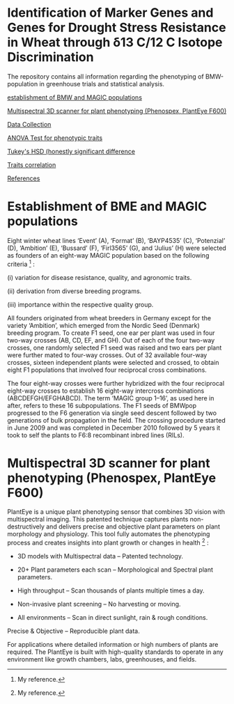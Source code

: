 # Identification of Marker Genes and Genes for Drought Stress Resistance in Wheat through δ13 C/12 C Isotope Discrimination

The repository contains all information regarding the phenotyping of BMW-population in  greenhouse trials  and statistical analysis.



[establishment of BMW and MAGIC populations](###establishment)

[Multispectral 3D scanner for plant phenotyping (Phenospex, PlantEye F600)](###Multispectral)

[Data Collection](###Data)

[ANOVA Test for phenotypic traits](###ANOVA)

[Tukey's HSD (honestly significant difference](###Tukey's)

[Traits correlation](###Traits)

[References](###References)

# Establishment of BME and MAGIC populations


Eight winter wheat lines ‘Event’ (A), ‘Format’ (B), ‘BAYP4535’ (C), ‘Potenzial’ (D), ‘Ambition’ (E), ‘Bussard’ (F), ‘Firl3565’ (G), and ‘Julius’ (H) were selected as founders of an eight-way MAGIC population based on the following criteria [^1] :
[^1]: My reference.


(i) variation for disease resistance, quality, and agronomic traits.

(ii) derivation from diverse breeding programs.

(iii) importance within the respective quality group.

All founders originated from wheat breeders in Germany except for the variety ‘Ambition’, which emerged from the Nordic Seed (Denmark) breeding program. To create F1 seed, one ear per plant was used in four two-way crosses (AB, CD, EF, and GH). Out of each of the four two-way crosses, one randomly selected F1 seed was raised and two ears per plant were further mated to four-way crosses. Out of 32 available four-way crosses, sixteen independent plants were selected and crossed, to obtain eight F1 populations that involved four reciprocal cross combinations.

The four eight-way crosses were further hybridized with the four reciprocal eight-way crosses to establish 16 eight-way intercross combinations (ABCDEFGH/EFGHABCD). The term ‘MAGIC group 1–16’, as used here in after, refers to these 16 subpopulations. The F1 seeds of BMWpop progressed to the F6 generation via single seed descent followed by two generations of bulk propagation in the field. The crossing procedure started in June 2009 and was completed in December 2010 followed by 5 years it took to self the plants to F6:8 recombinant inbred lines (RILs).

# Multispectral 3D scanner for plant phenotyping (Phenospex, PlantEye F600)


PlantEye is a unique plant phenotyping sensor that combines 3D vision with multispectral imaging. This patented technique captures plants non-destructively and delivers precise and objective plant parameters on plant morphology and physiology. This tool fully automates the phenotyping process and creates insights into plant growth or changes in health [^2] :
[^2]: My reference.

- 3D models with Multispectral data – Patented technology.

- 20+ Plant parameters each scan – Morphological and Spectral plant parameters.

- High throughput – Scan thousands of plants multiple times a day.

- Non-invasive plant screening – No harvesting or moving.

- All environments – Scan in direct sunlight, rain & rough conditions.

Precise & Objective – Reproducible plant data.

For applications where detailed information or high numbers of plants are required. The PlantEye is built with high-quality standards to operate in any environment like growth chambers, labs, greenhouses, and fields.
